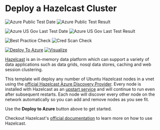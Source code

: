 # Deploy a Hazelcast Cluster

![Azure Public Test Date](https://azurequickstartsservice.blob.core.windows.net/badges/hazelcast-vm-cluster/PublicLastTestDate.svg)
![Azure Public Test Result](https://azurequickstartsservice.blob.core.windows.net/badges/hazelcast-vm-cluster/PublicDeployment.svg)

![Azure US Gov Last Test Date](https://azurequickstartsservice.blob.core.windows.net/badges/hazelcast-vm-cluster/FairfaxLastTestDate.svg)
![Azure US Gov Last Test Result](https://azurequickstartsservice.blob.core.windows.net/badges/hazelcast-vm-cluster/FairfaxDeployment.svg)

![Best Practice Check](https://azurequickstartsservice.blob.core.windows.net/badges/hazelcast-vm-cluster/BestPracticeResult.svg)
![Cred Scan Check](https://azurequickstartsservice.blob.core.windows.net/badges/hazelcast-vm-cluster/CredScanResult.svg)

[![Deploy To Azure](https://raw.githubusercontent.com/fathym-it/azure-quickstart-templates/master/1-CONTRIBUTION-GUIDE/images/deploytoazure.svg?sanitize=true)](https://portal.azure.com/#create/Microsoft.Template/uri/https%3A%2F%2Fraw.githubusercontent.com%2Ffathym-it%2Fazure-quickstart-templates%2Fmaster%2Fhazelcast-vm-cluster%2Fazuredeploy.json)  [![Visualize](https://raw.githubusercontent.com/fathym-it/azure-quickstart-templates/master/1-CONTRIBUTION-GUIDE/images/visualizebutton.svg?sanitize=true)](http://armviz.io/#/?load=https%3A%2F%2Fraw.githubusercontent.com%2Ffathym-it%2Fazure-quickstart-templates%2Fmaster%2Fhazelcast-vm-cluster%2Fazuredeploy.json)



[Hazelcast](https://hazelcast.com) is an in-memory data platform which can support a variety of data applications such as data grids, nosql data stores, caching and web session clustering.

This template will deploy any number of Ubuntu Hazelcast nodes in a vnet using the [official Hazelcast Azure Discovery Provider](https://github.com/hazelcast/hazelcast-azure). Every node is installed with Hazelcast as an [upstart service](http://upstart.ubuntu.com/) and will continue to run even after subsequent restarts. Each node will discover every other node on the network automatically so you can add and remove nodes as you see fit.

Use the **Deploy to Azure** button above to get started.

Checkout Hazelcast's [official documentation](http://hazelcast.org/documentation/) to learn more on how to use Hazelcast.


